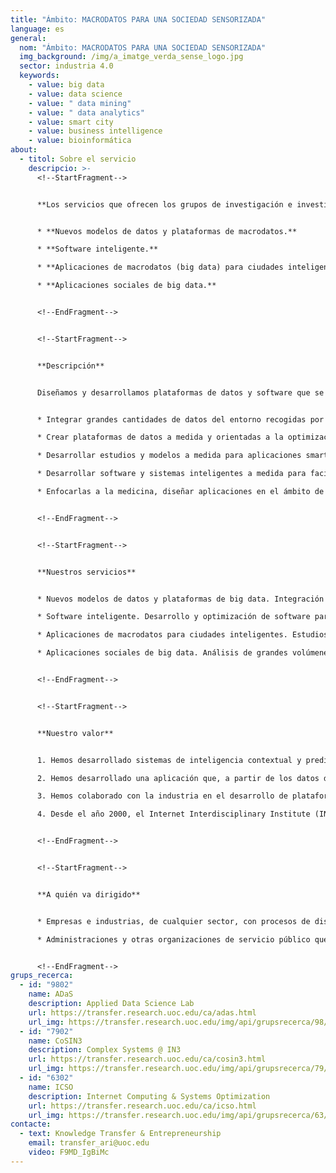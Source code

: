 ```yaml
---
title: "Ámbito: MACRODATOS PARA UNA SOCIEDAD SENSORIZADA"
language: es
general:
  nom: "Ámbito: MACRODATOS PARA UNA SOCIEDAD SENSORIZADA"
  img_background: /img/a_imatge_verda_sense_logo.jpg
  sector: industria 4.0
  keywords:
    - value: big data
    - value: data science
    - value: " data mining"
    - value: " data analytics"
    - value: smart city
    - value: business intelligence
    - value: bioinformática
about:
  - titol: Sobre el servicio
    descripcio: >-
      <!--StartFragment-->


      **Los servicios que ofrecen los grupos de investigación e investigadores en este campo son los siguientes:**


      * **Nuevos modelos de datos y plataformas de macrodatos.**

      * **Software inteligente.**

      * **Aplicaciones de macrodatos (big data) para ciudades inteligentes (smart cities).**

      * **Aplicaciones sociales de big data.** 


      <!--EndFragment-->


      <!--StartFragment-->


      **Descripción** 


      Diseñamos y desarrollamos plataformas de datos y software que se dedican al análisis dinámico y transparente de grandes cantidades de datos para la optimización de procesos y la mejora de la toma de decisiones en sociedades conectadas y sensorizadas. Estas soluciones permiten:


      * Integrar grandes cantidades de datos del entorno recogidas por sensores y dispositivos varios vía teléfono móvil, drones y cámaras, etc.

      * Crear plataformas de datos a medida y orientadas a la optimización de procesos incorporando modelos de Business Intelligence para la toma de decisiones y las tecnologías MapReduce, para un procesamiento de los datos paralelizado y distribuido.

      * Desarrollar estudios y modelos a medida para aplicaciones smart city o que integren el uso y la percepción de los usuarios.

      * Desarrollar software y sistemas inteligentes a medida para facilitar la toma de decisiones.

      * Enfocarlas a la medicina, diseñar aplicaciones en el ámbito de la bioinformática para procesar datos médicos y clínicos, como por ejemplo imágenes médicas, para el diseño de biomarcadores, entre otros. 


      <!--EndFragment-->


      <!--StartFragment-->


      **Nuestros servicios**


      * Nuevos modelos de datos y plataformas de big data. Integración de datos a gran escala y de tecnologías heterogéneas (móviles, drones, sensores ambientales…) que facilitan una extracción eficiente del conocimiento de procesos. Estas plataformas big data incorporan modelos de Business Intelligence que conectan los datos a la toma de decisiones y las tecnologías MapReduce, consiguiendo un procesamiento de los datos paralelizado y distribuido. 

      * Software inteligente. Desarrollo y optimización de software para el análisis dinámico o inteligente de grandes cantidades de datos y orientada a la optimización de la logística, la producción y el rendimiento económico industrial y social.

      * Aplicaciones de macrodatos para ciudades inteligentes. Estudios urbanos teóricos y aplicados, que parten del análisis de grandes volúmenes de datos provenientes de variables de entorno y que permiten la modelización de escenarios o la construcción de herramientas predictivas. Estas soluciones abordan contextos urbanos como por ejemplo las dinámicas de tráfico, la gestión del espacio público o la del medio ambiente, entre otros.

      * Aplicaciones sociales de big data. Análisis de grandes volúmenes de datos mediante herramientas de ciencia social computacional y que permiten modelar escenarios productivos y de consumo para optimizar la producción y venta de productos y servicios.


      <!--EndFragment-->


      <!--StartFragment-->


      **Nuestro valor**


      1. Hemos desarrollado sistemas de inteligencia contextual y predictivos en sectores como la industria alimentaria, mejorando cadenas de suministro y de distribución.

      2. Hemos desarrollado una aplicación que, a partir de los datos de accidentes de tráfico urbanos, permite predecir la probabilidad de accidentes entre vehículos y peatones y localizarlos en los mapas de las ciudades.

      3. Hemos colaborado con la industria en el desarrollo de plataformas en abierto para facilitar la automatización de procesos industriales y logísticos. 

      4. Desde el año 2000, el Internet Interdisciplinary Institute (IN3) es nuestro centro de referencia en I&I, y está dirigido al desarrollo de soluciones tecnológicas arraigadas en la era digital, y al estudio de internet y de los efectos de la interacción entre las tecnologías digitales y la actividad humana.


      <!--EndFragment-->


      <!--StartFragment-->


      **A quién va dirigido**


      * Empresas e industrias, de cualquier sector, con procesos de diseño, fabricación y logística digital automatizados o distribuidos que busquen soluciones de big data.

      * Administraciones y otras organizaciones de servicio público que fomenten o desplieguen intervenciones digitales de smart city.


      <!--EndFragment-->
grups_recerca:
  - id: "9802"
    name: ADaS
    description: Applied Data Science Lab
    url: https://transfer.research.uoc.edu/ca/adas.html
    url_img: https://transfer.research.uoc.edu/img/api/grupsrecerca/98/image/1622190089096
  - id: "7902"
    name: CoSIN3
    description: Complex Systems @ IN3
    url: https://transfer.research.uoc.edu/ca/cosin3.html
    url_img: https://transfer.research.uoc.edu/img/api/grupsrecerca/79/image/1593670827408
  - id: "6302"
    name: ICSO
    description: Internet Computing & Systems Optimization
    url: https://transfer.research.uoc.edu/ca/icso.html
    url_img: https://transfer.research.uoc.edu/img/api/grupsrecerca/63/image/1594283737757
contacte:
  - text: Knowledge Transfer & Entrepreneurship
    email: transfer_ari@uoc.edu
    video: F9MD_IgBiMc
---
```

